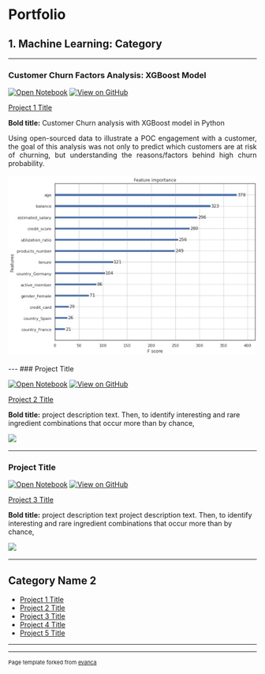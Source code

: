 # Portfolio

## 1. Machine Learning: Category
---
### Customer Churn Factors Analysis: XGBoost Model

[![Open Notebook](https://img.shields.io/badge/Jupyter-Open_Notebook-blue?logo=Jupyter)](projects/CustomerChurn/CustomerChurn.ipynb)
[![View on GitHub](https://img.shields.io/badge/GitHub-View_on_GitHub-blue?logo=GitHub)](https://github.com/markramn/markramn.github.io/tree/main/Projects/CustomerChurn)

[Project 1 Title](/sample_page)

**Bold title:** Customer Churn analysis with XGBoost model in Python

<div style="text-align: justify">Using open-sourced data to illustrate a POC engagement with a customer, the goal of this analysis was not only to predict which customers are at risk of churning, but understanding the reasons/factors behind high churn probability. </div>

<br>
<center><img src="Base/images/CustomerChurn_Header.jpg"></center>
<br>
---
### Project Title 

[![Open Notebook](https://img.shields.io/badge/Jupyter-Open_Notebook-blue?logo=Jupyter)](projects/detect-food-trends-facebook.html)
[![View on GitHub](https://img.shields.io/badge/GitHub-View_on_GitHub-blue?logo=GitHub)](https://github.com/chriskhanhtran/facebook-detect-food-trends)

[Project 2 Title](/pdf/sample_presentation.pdf)

**Bold title:** project description text. Then, to identify interesting and rare ingredient combinations that occur more than by chance,

<img src="images/dummy_thumbnail.jpg?raw=true"/>

---
### Project Title 

[![Open Notebook](https://img.shields.io/badge/Jupyter-Open_Notebook-blue?logo=Jupyter)](projects/detect-food-trends-facebook.html)
[![View on GitHub](https://img.shields.io/badge/GitHub-View_on_GitHub-blue?logo=GitHub)](https://github.com/chriskhanhtran/facebook-detect-food-trends)

[Project 3 Title](http://example.com/)

**Bold title:** project description text project description text. Then, to identify interesting and rare ingredient combinations that occur more than by chance,

<img src="images/dummy_thumbnail.jpg?raw=true"/>

---

## Category Name 2

- [Project 1 Title](http://example.com/)
- [Project 2 Title](http://example.com/)
- [Project 3 Title](http://example.com/)
- [Project 4 Title](http://example.com/)
- [Project 5 Title](http://example.com/)

---




---
<p style="font-size:11px">Page template forked from <a href="https://github.com/evanca/quick-portfolio">evanca</a></p>
<!-- Remove above link if you don't want to attibute -->
